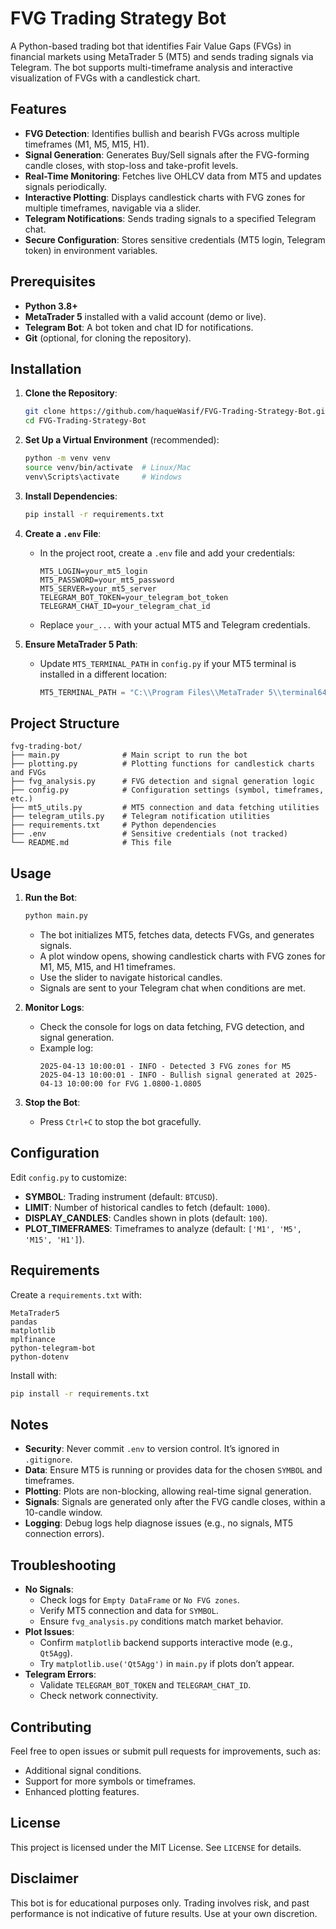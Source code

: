 # FVG Trading Strategy Bot

A Python-based trading bot that identifies Fair Value Gaps (FVGs) in financial markets using MetaTrader 5 (MT5) and sends trading signals via Telegram. The bot supports multi-timeframe analysis and interactive visualization of FVGs with a candlestick chart.

## Features
- **FVG Detection**: Identifies bullish and bearish FVGs across multiple timeframes (M1, M5, M15, H1).
- **Signal Generation**: Generates Buy/Sell signals after the FVG-forming candle closes, with stop-loss and take-profit levels.
- **Real-Time Monitoring**: Fetches live OHLCV data from MT5 and updates signals periodically.
- **Interactive Plotting**: Displays candlestick charts with FVG zones for multiple timeframes, navigable via a slider.
- **Telegram Notifications**: Sends trading signals to a specified Telegram chat.
- **Secure Configuration**: Stores sensitive credentials (MT5 login, Telegram token) in environment variables.

## Prerequisites
- **Python 3.8+**
- **MetaTrader 5** installed with a valid account (demo or live).
- **Telegram Bot**: A bot token and chat ID for notifications.
- **Git** (optional, for cloning the repository).

## Installation

1. **Clone the Repository**:
   ```bash
   git clone https://github.com/haqueWasif/FVG-Trading-Strategy-Bot.git
   cd FVG-Trading-Strategy-Bot
   ```

2. **Set Up a Virtual Environment** (recommended):
   ```bash
   python -m venv venv
   source venv/bin/activate  # Linux/Mac
   venv\Scripts\activate     # Windows
   ```

3. **Install Dependencies**:
   ```bash
   pip install -r requirements.txt
   ```

4. **Create a `.env` File**:
   - In the project root, create a `.env` file and add your credentials:
     ```env
     MT5_LOGIN=your_mt5_login
     MT5_PASSWORD=your_mt5_password
     MT5_SERVER=your_mt5_server
     TELEGRAM_BOT_TOKEN=your_telegram_bot_token
     TELEGRAM_CHAT_ID=your_telegram_chat_id
     ```
   - Replace `your_...` with your actual MT5 and Telegram credentials.

5. **Ensure MetaTrader 5 Path**:
   - Update `MT5_TERMINAL_PATH` in `config.py` if your MT5 terminal is installed in a different location:
     ```python
     MT5_TERMINAL_PATH = "C:\\Program Files\\MetaTrader 5\\terminal64.exe"
     ```

## Project Structure
```
fvg-trading-bot/
├── main.py              # Main script to run the bot
├── plotting.py          # Plotting functions for candlestick charts and FVGs
├── fvg_analysis.py      # FVG detection and signal generation logic
├── config.py            # Configuration settings (symbol, timeframes, etc.)
├── mt5_utils.py         # MT5 connection and data fetching utilities
├── telegram_utils.py    # Telegram notification utilities
├── requirements.txt     # Python dependencies
├── .env                 # Sensitive credentials (not tracked)
└── README.md            # This file
```

## Usage

1. **Run the Bot**:
   ```bash
   python main.py
   ```
   - The bot initializes MT5, fetches data, detects FVGs, and generates signals.
   - A plot window opens, showing candlestick charts with FVG zones for M1, M5, M15, and H1 timeframes.
   - Use the slider to navigate historical candles.
   - Signals are sent to your Telegram chat when conditions are met.

2. **Monitor Logs**:
   - Check the console for logs on data fetching, FVG detection, and signal generation.
   - Example log:
     ```
     2025-04-13 10:00:01 - INFO - Detected 3 FVG zones for M5
     2025-04-13 10:00:01 - INFO - Bullish signal generated at 2025-04-13 10:00:00 for FVG 1.0800-1.0805
     ```

3. **Stop the Bot**:
   - Press `Ctrl+C` to stop the bot gracefully.

## Configuration
Edit `config.py` to customize:
- **SYMBOL**: Trading instrument (default: `BTCUSD`).
- **LIMIT**: Number of historical candles to fetch (default: `1000`).
- **DISPLAY_CANDLES**: Candles shown in plots (default: `100`).
- **PLOT_TIMEFRAMES**: Timeframes to analyze (default: `['M1', 'M5', 'M15', 'H1']`).

## Requirements
Create a `requirements.txt` with:
```
MetaTrader5
pandas
matplotlib
mplfinance
python-telegram-bot
python-dotenv
```

Install with:
```bash
pip install -r requirements.txt
```

## Notes
- **Security**: Never commit `.env` to version control. It’s ignored in `.gitignore`.
- **Data**: Ensure MT5 is running or provides data for the chosen `SYMBOL` and timeframes.
- **Plotting**: Plots are non-blocking, allowing real-time signal generation.
- **Signals**: Signals are generated only after the FVG candle closes, within a 10-candle window.
- **Logging**: Debug logs help diagnose issues (e.g., no signals, MT5 connection errors).

## Troubleshooting
- **No Signals**:
  - Check logs for `Empty DataFrame` or `No FVG zones`.
  - Verify MT5 connection and data for `SYMBOL`.
  - Ensure `fvg_analysis.py` conditions match market behavior.
- **Plot Issues**:
  - Confirm `matplotlib` backend supports interactive mode (e.g., `Qt5Agg`).
  - Try `matplotlib.use('Qt5Agg')` in `main.py` if plots don’t appear.
- **Telegram Errors**:
  - Validate `TELEGRAM_BOT_TOKEN` and `TELEGRAM_CHAT_ID`.
  - Check network connectivity.

## Contributing
Feel free to open issues or submit pull requests for improvements, such as:
- Additional signal conditions.
- Support for more symbols or timeframes.
- Enhanced plotting features.

## License
This project is licensed under the MIT License. See `LICENSE` for details.

## Disclaimer
This bot is for educational purposes only. Trading involves risk, and past performance is not indicative of future results. Use at your own discretion.
```
